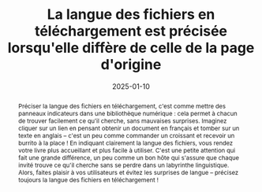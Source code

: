 ---
title: La langue des fichiers en téléchargement est précisée lorsqu'elle diffère de celle de la page d'origine
abstract: "Préciser la langue des fichiers en téléchargement, c'est comme mettre des panneaux indicateurs dans une bibliothèque numérique : cela permet à chacun de trouver facilement ce qu'il cherche, sans mauvaises surprises. Imaginez cliquer sur un lien en pensant obtenir un document en français et tomber sur un texte en anglais – c'est un peu comme commander un croissant et recevoir un burrito à la place ! En indiquant clairement la langue des fichiers, vous rendez votre livre plus accueillant et plus facile à utiliser. C'est une petite attention qui fait une grande différence, un peu comme un bon hôte qui s'assure que chaque invité trouve ce qu'il cherche sans se perdre dans un labyrinthe linguistique. Alors, faites plaisir à vos utilisateurs et évitez les surprises de langue – précisez toujours la langue des fichiers en téléchargement !"
categories: 
    - "Liens"
agrege: O4144-E049
opquast: '4 144'
indiceebook: '49'
description: "Règle n°49"
before: "48"
weight: "049"
after: "50"
actif: '1'
layout: rules
date: 2025-01-10
tags: 
    - "Utilisabilité"
objectif: 
    - "Permettre de savoir à quoi s'attendre avant de télécharger un document, évitant ainsi toute confusion ou frustration."
    - "Identifier rapidement les fichiers disponibles dans une langue de préférence, améliorant ainsi leur expérience de navigation."
    - "Réduire les risques d'erreurs et de téléchargements inutiles, ce qui améliore l'efficacité et la satisfaction."
Meo: 
    - "Faites une liste de tous les fichiers en téléchargement disponibles, notez la langue de chaque fichier et rédigez un texte qui donne cette indication"
    - "Utilisez l'attribut lang pour spécifier la langue des éléments HTML, y compris les liens vers des fichiers en téléchargement"
    - "Indiquez clairement la langue du fichier dans le texte du lien ou dans une description associée"
Controle: 
    - "Vérifiez que chaque lien vers un fichier en téléchargement inclut une indication claire de la langue du fichier, via un texte descriptif."
    - "Des outils de détection de la langue peuvent vous aider"
epubcheck: 
ace: 
humancheck: true
ReadiumGoToolkit: 
Source: 
    - "Opquast"
Referentiel: 
    - "N/A"
steps: 
    - "Projet éditorial"
---